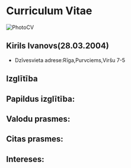 # Curriculum Vitae
![PhotoCV](https://a.radikal.ru/a27/2102/a7/45a93eddc4cb.jpg)

## Kirils Ivanovs(28.03.2004)
* Dzīvesvieta adrese:Rīga,Purvciems,Viršu 7-5
## Izglītība

## Papildus izglītība:

## Valodu prasmes:

## Citas prasmes:

## Intereses: